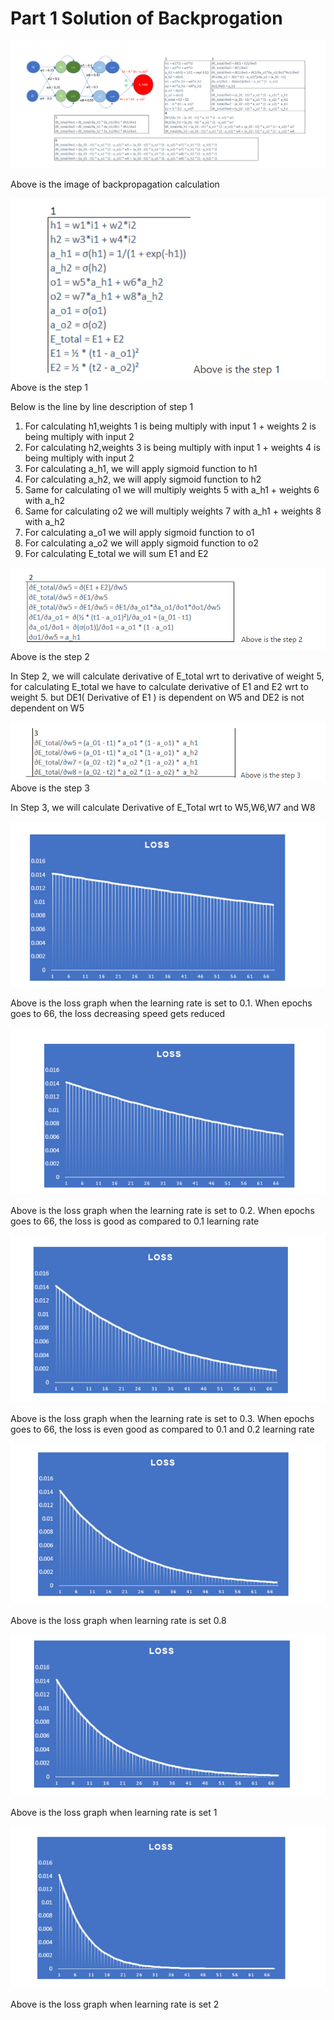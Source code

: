 # Part 1 Solution of Backprogation


![Example Image](photo_1.png)

Above is the image of backpropagation calculation 

![Example Image](photo_2.png)
Above is the step 1 

Below is the line by line description of step 1

1) For calculating h1,weights 1 is being multiply with input 1 + weights 2 is being multiply with input 2
2) For calculating h2,weights 3 is being multiply with input 1 + weights 4 is being multiply with input 2
3) For calculating a_h1, we will apply sigmoid function to h1
4) For calculating a_h2, we will apply sigmoid function to h2
5) Same for calculating o1 we will multiply weights 5 with a_h1 + weights 6 with a_h2
6) Same for calculating o2 we will multiply weights 7 with a_h1 + weights 8 with a_h2
7) For calculating a_o1 we will apply sigmoid function to o1
8) For calculating a_o2 we will apply sigmoid function to o2
9) For calculating E_total we will sum E1 and E2

![Example Image](photo_3.png)
Above is the step 2

In Step 2, we will calculate derivative of E_total wrt to derivative of weight 5, for calculating E_total we have to calculate derivative of E1 and E2 wrt to weight 5. but DE1( Derivative of E1 ) is dependent on W5 and DE2 is not dependent on W5

![Example Image](photo_4.png)
Above is the step 3

In Step 3, we will calculate Derivative of E_Total wrt to W5,W6,W7 and W8

![Example Image](photo_5.png)

Above is the loss graph when the learning rate is set to 0.1. When epochs goes to 66, the loss decreasing speed gets reduced

![Example Image](photo_6.png)

Above is the loss graph when the learning rate is set to 0.2. When epochs goes to 66, the loss is good as compared to 0.1 learning rate

![Example Image](photo_7.png)

Above is the loss graph when the learning rate is set to 0.3. When epochs goes to 66, the loss is even good as compared to 0.1 and 0.2 learning rate

![Example Image](photo_8.png)

Above is the loss graph when learning rate is set 0.8

![Example Image](photo_9.png)

Above is the loss graph when learning rate is set 1

![Example Image](photo_10.png)

Above is the loss graph when learning rate is set 2




